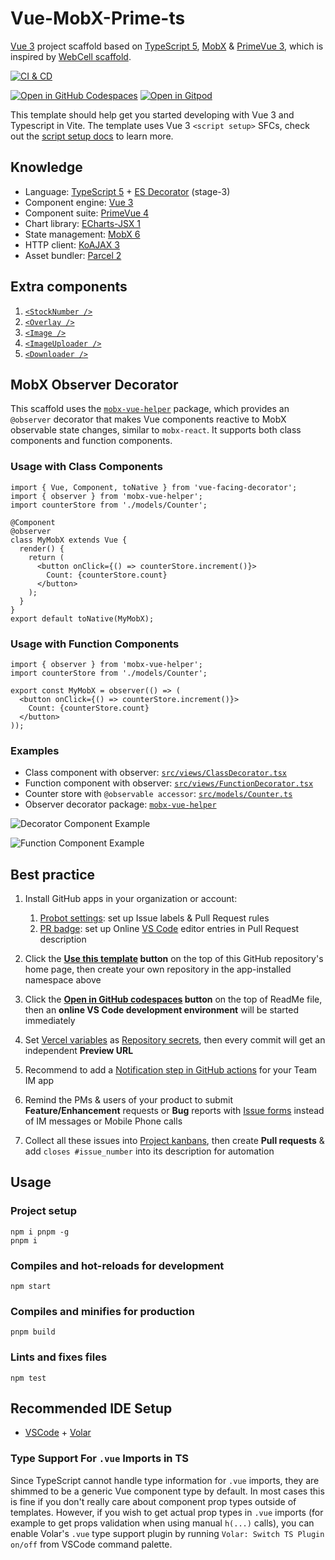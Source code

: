 # Vue-MobX-Prime-ts

[Vue 3][1] project scaffold based on [TypeScript 5][2], [MobX][3] & [PrimeVue 3][4], which is inspired by [WebCell scaffold][5].

[![CI & CD](https://github.com/idea2app/Vue-MobX-Prime-ts/actions/workflows/main.yml/badge.svg)][6]

[![Open in GitHub Codespaces](https://github.com/codespaces/badge.svg)][7]
[![Open in Gitpod](https://gitpod.io/button/open-in-gitpod.svg)][8]

This template should help get you started developing with Vue 3 and Typescript in Vite. The template uses Vue 3 `<script setup>` SFCs, check out the [script setup docs][9] to learn more.

## Knowledge

- Language: [TypeScript 5][2] + [ES Decorator][10] (stage-3)
- Component engine: [Vue 3][1]
- Component suite: [PrimeVue 4][4]
- Chart library: [ECharts-JSX 1][11]
- State management: [MobX 6][3]
- HTTP client: [KoAJAX 3][12]
- Asset bundler: [Parcel 2][13]

## Extra components

1. [`<StockNumber />`](src/components/StockNumber.vue)
2. [`<Overlay />`](src/components/Overlay.vue)
3. [`<Image />`](src/components/Image.vue)
4. [`<ImageUploader />`](src/components/ImageUploader.vue)
5. [`<Downloader />`](src/components/Downloader.vue)

## MobX Observer Decorator

This scaffold uses the [`mobx-vue-helper`](https://github.com/idea2app/MobX-Vue-helper) package, which provides an `@observer` decorator that makes Vue components reactive to MobX observable state changes, similar to `mobx-react`. It supports both class components and function components.

### Usage with Class Components

```tsx
import { Vue, Component, toNative } from 'vue-facing-decorator';
import { observer } from 'mobx-vue-helper';
import counterStore from './models/Counter';

@Component
@observer
class MyMobX extends Vue {
  render() {
    return (
      <button onClick={() => counterStore.increment()}>
        Count: {counterStore.count}
      </button>
    );
  }
}
export default toNative(MyMobX);
```

### Usage with Function Components

```tsx
import { observer } from 'mobx-vue-helper';
import counterStore from './models/Counter';

export const MyMobX = observer(() => (
  <button onClick={() => counterStore.increment()}>
    Count: {counterStore.count}
  </button>
));
```

### Examples

- Class component with observer: [`src/views/ClassDecorator.tsx`](src/views/ClassDecorator.tsx)
- Function component with observer: [`src/views/FunctionDecorator.tsx`](src/views/FunctionDecorator.tsx)
- Counter store with `@observable accessor`: [`src/models/Counter.ts`](src/models/Counter.ts)
- Observer decorator package: [`mobx-vue-helper`](https://github.com/idea2app/MobX-Vue-helper)

![Decorator Component Example](https://github.com/user-attachments/assets/41d51578-2301-492a-bb82-4a3a5d8759a8)

![Function Component Example](https://github.com/user-attachments/assets/bbb74df3-274b-4b5e-bbb0-fc5ca6dbe848)

## Best practice

1.  Install GitHub apps in your organization or account:
    1.  [Probot settings][14]: set up Issue labels & Pull Request rules
    2.  [PR badge][15]: set up Online [VS Code][16] editor entries in Pull Request description

2.  Click the **[Use this template][17] button** on the top of this GitHub repository's home page, then create your own repository in the app-installed namespace above

3.  Click the **[Open in GitHub codespaces][7] button** on the top of ReadMe file, then an **online VS Code development environment** will be started immediately

4.  Set [Vercel variables][18] as [Repository secrets][19], then every commit will get an independent **Preview URL**

5.  Recommend to add a [Notification step in GitHub actions][20] for your Team IM app

6.  Remind the PMs & users of your product to submit **Feature/Enhancement** requests or **Bug** reports with [Issue forms][21] instead of IM messages or Mobile Phone calls

7.  Collect all these issues into [Project kanbans][22], then create **Pull requests** & add `closes #issue_number` into its description for automation

## Usage

### Project setup

```Shell
npm i pnpm -g
pnpm i
```

### Compiles and hot-reloads for development

```Shell
npm start
```

### Compiles and minifies for production

```Shell
pnpm build
```

### Lints and fixes files

```Shell
npm test
```

## Recommended IDE Setup

- [VSCode][16] + [Volar][23]

### Type Support For `.vue` Imports in TS

Since TypeScript cannot handle type information for `.vue` imports, they are shimmed to be a generic Vue component type by default. In most cases this is fine if you don't really care about component prop types outside of templates. However, if you wish to get actual prop types in `.vue` imports (for example to get props validation when using manual `h(...)` calls), you can enable Volar's `.vue` type support plugin by running `Volar: Switch TS Plugin on/off` from VSCode command palette.

[1]: https://vuejs.org/
[2]: https://www.typescriptlang.org/
[3]: https://mobx.js.org/
[4]: https://primevue.org/
[5]: https://github.com/EasyWebApp/scaffold
[6]: https://github.com/idea2app/Vue-MobX-Prime-ts/actions/workflows/main.yml
[7]: https://codespaces.new/idea2app/Vue-MobX-Prime-ts
[8]: https://gitpod.io/?autostart=true#https://github.com/idea2app/Vue-MobX-Prime-ts
[9]: https://v3.vuejs.org/api/sfc-script-setup.html#sfc-script-setup
[10]: https://github.com/tc39/proposal-decorators
[11]: https://github.com/idea2app/ECharts-JSX
[12]: https://github.com/EasyWebApp/KoAJAX
[13]: https://parceljs.org/
[14]: https://probot.github.io/apps/settings/
[15]: https://pullrequestbadge.com/
[16]: https://code.visualstudio.com/
[17]: https://github.com/new?template_name=Vue-MobX-Prime-ts&template_owner=idea2app
[18]: https://github.com/idea2app/Next-Bootstrap-ts/blob/80967ed49045af9dbcf4d3695a2c39d53a6f71f1/.github/workflows/pull-request.yml#L9-L11
[19]: https://github.com/idea2app/Vue-MobX-Prime-ts/settings/secrets/actions
[20]: https://github.com/kaiyuanshe/kaiyuanshe.github.io/blob/bb4675a56bf1d6b207231313da5ed0af7cf0ebd6/.github/workflows/pull-request.yml#L32-L56
[21]: https://github.com/idea2app/Vue-MobX-Prime-ts/issues/new/choose
[22]: https://github.com/idea2app/Vue-MobX-Prime-ts/projects
[23]: https://marketplace.visualstudio.com/items?itemName=vue.volar
